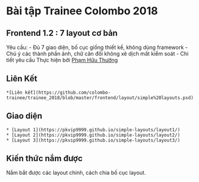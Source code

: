 # **Bài tập Trainee Colombo 2018**
## **Frontend 1.2 : 7 layout cơ bản**
Yêu cầu: - Đủ 7 giao diện, bố cục giống thiết kế, không dùng framework - Chú ý các thành phần ảnh, chữ cân đối không xê dịch mất kiểm soát - Chi tiết yêu cầu
Thực hiện bởi [Phạm Hữu Thưởng](http://https://github.com/pkvip9999)
## Liên Kết
	*[Liên kết](https://github.com/colombo-trainee/trainee_2018/blob/master/frontend/layout/simple%20layouts.psd)
## Giao diện
	* [Layout 1](https://pkvip9999.github.io/simple-layouts/layout1/)
	* [Layout 2](https://pkvip9999.github.io/simple-layouts/layout2/)
	* [Layout 3](https://pkvip9999.github.io/simple-layouts/layout3/)

## Kiến thức nắm được

Nắm bắt được các layout chính, cách chia bố cục layout.